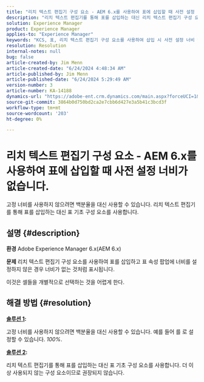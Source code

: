 ```yaml
---
title: "리치 텍스트 편집기 구성 요소 - AEM 6.x를 사용하여 표에 삽입할 때 사전 설정 너비가 없습니다."
description: "리치 텍스트 편집기를 통해 표를 삽입하는 대신 리치 텍스트 편집기 구성 요소를 사용하는 것이 더 좋은 이유를 알아보십시오."
solution: Experience Manager
product: Experience Manager
applies-to: "Experience Manager"
keywords: "KCS, 표, 리치 텍스트 편집기 구성 요소를 사용하여 삽입 시 사전 설정 너비 없음, AEM 6.x, Adobe Experience Manager 6.x, 문제 해결"
resolution: Resolution
internal-notes: null
bug: false
article-created-by: Jim Menn
article-created-date: "6/24/2024 4:48:34 AM"
article-published-by: Jim Menn
article-published-date: "6/24/2024 5:29:49 AM"
version-number: 3
article-number: KA-14188
dynamics-url: "https://adobe-ent.crm.dynamics.com/main.aspx?forceUCI=1&pagetype=entityrecord&etn=knowledgearticle&id=6917cdfe-e431-ef11-8409-000d3a5a67ba"
source-git-commit: 3864b0d750bd2ca2e7cbb6d427e3a5b41c3bcd3f
workflow-type: tm+mt
source-wordcount: '203'
ht-degree: 0%

---
```


# 리치 텍스트 편집기 구성 요소 - AEM 6.x를 사용하여 표에 삽입할 때 사전 설정 너비가 없습니다.


고정 너비를 사용하지 않으려면 백분율을 대신 사용할 수 있습니다. 리치 텍스트 편집기를 통해 표를 삽입하는 대신 표 기초 구성 요소를 사용합니다.

## 설명 {#description}


<b>환경</b>
Adobe Experience Manager 6.x(AEM 6.x)

<b>문제</b>
리치 텍스트 편집기 구성 요소를 사용하여 표를 삽입하고 표 속성 팝업에 너비를 설정하지 않은 경우 너비가 없는 것처럼 표시됩니다.

이것은 셀들을 개별적으로 선택하는 것을 어렵게 한다.


## 해결 방법 {#resolution}


<b><u>솔루션 1</u>:</b>

고정 너비를 사용하지 않으려면 백분율을 대신 사용할 수 있습니다. 예를 들어 를 로 설정할 수 있습니다. *100%*.

<b><u>솔루션 2</u>:</b>

리치 텍스트 편집기를 통해 표를 삽입하는 대신 표 기초 구성 요소를 사용합니다. 더 이상 사용되지 않는 구성 요소이므로 권장되지 않습니다.

